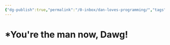 ```yaml
---
{"dg-publish":true,"permalink":"/0-inbox/dan-loves-programming/","tags":["gardenEntry"]}
---
```


# *You're the man now, Dawg!